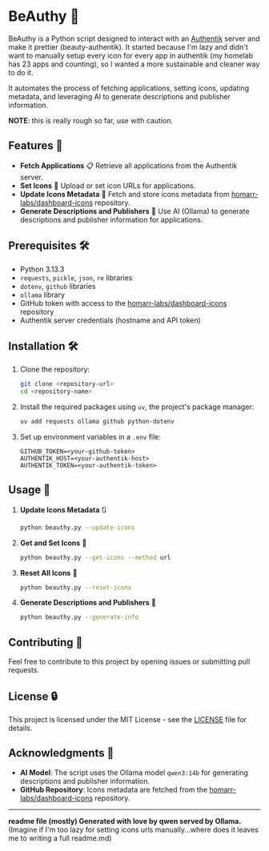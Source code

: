 # BeAuthy 🚀

BeAuthy is a Python script designed to interact with an [Authentik](https://github.com/goauthentik/authentik/) server and make it prettier (beauty-authentik). It started because I'm lazy and didn't want to manually setup every icon for every app in authentik (my homelab has 23 apps and counting), so I wanted a more sustainable and cleaner way to do it. 

It automates the process of fetching applications, setting icons, updating metadata, and leveraging AI to generate descriptions and publisher information.

__NOTE__: this is really rough so far, use with caution.

## Features 🌟

- **Fetch Applications** 📋 Retrieve all applications from the Authentik server.
- **Set Icons** 🎨 Upload or set icon URLs for applications.
- **Update Icons Metadata** 🔄 Fetch and store icons metadata from [homarr-labs/dashboard-icons](https://github.com/homarr-labs/dashboard-icons) repository.
- **Generate Descriptions and Publishers** 🤖 Use AI (Ollama) to generate descriptions and publisher information for applications.

## Prerequisites 🛠️

- Python 3.13.3
- `requests`, `pickle`, `json`, `re` libraries
- `dotenv`, `github` libraries
- `ollama` library
- GitHub token with access to the [homarr-labs/dashboard-icons](https://github.com/homarr-labs/dashboard-icons) repository
- Authentik server credentials (hostname and API token)

## Installation 🛠️

1. Clone the repository:
   ```bash
   git clone <repository-url>
   cd <repository-name>
   ```

2. Install the required packages using `uv`, the project's package manager:
   ```bash
   uv add requests ollama github python-dotenv
   ```

3. Set up environment variables in a `.env` file:
   ```
   GITHUB_TOKEN=<your-github-token>
   AUTHENTIK_HOST=<your-authentik-host>
   AUTHENTIK_TOKEN=<your-authentik-token>
   ```

## Usage 🚀

1. **Update Icons Metadata** 🔃
   ```bash
   python beauthy.py --update-icons
   ```

2. **Get and Set Icons** 🎨
   ```bash
   python beauthy.py --get-icons --method url
   ```

3. **Reset All Icons** 🔄
   ```bash
   python beauthy.py --reset-icons
   ```

4. **Generate Descriptions and Publishers** 🤖
   ```bash
   python beauthy.py --generate-info
   ```

## Contributing 👥

Feel free to contribute to this project by opening issues or submitting pull requests.

## License 🔒

This project is licensed under the MIT License - see the [LICENSE](LICENSE) file for details.

## Acknowledgments 🙏

- **AI Model**: The script uses the Ollama model `qwen3:14b` for generating descriptions and publisher information.
- **GitHub Repository**: Icons metadata are fetched from the [homarr-labs/dashboard-icons](https://github.com/homarr-labs/dashboard-icons) repository.

---

**readme file (mostly) Generated with love by qwen served by Ollama.**
(Imagine if I'm too lazy for setting icons urls manually...where does it leaves me to writing a full readme.md)
